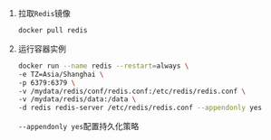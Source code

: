 1. 拉取`Redis`镜像

   ```bash
   docker pull redis
   ```

2. 运行容器实例

   ```bash
   docker run --name redis --restart=always \
   -e TZ=Asia/Shanghai \
   -p 6379:6379 \
   -v /mydata/redis/conf/redis.conf:/etc/redis/redis.conf \
   -v /mydata/redis/data:/data \
   -d redis redis-server /etc/redis/redis.conf --appendonly yes
   ```

   `--appendonly yes`配置持久化策略